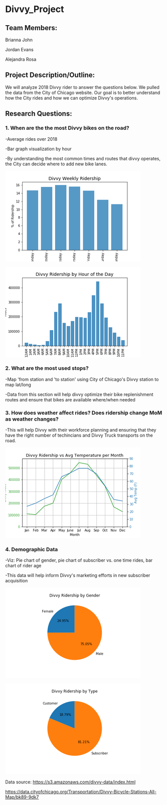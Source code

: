 # Divvy_Project

## Team Members:

Brianna John

Jordan Evans

Alejandra Rosa

## Project Description/Outline:

We will analyze 2018 Divvy rider to answer the questions below. We pulled the data from the City of Chicago website. Our goal is to better understand how the City rides and how we can optimize Divvy's operations.

## Research Questions:

### 1. When are the the most Divvy bikes on the road?

-Average rides over 2018

-Bar graph visualization by hour

-By understanding the most common times and routes that divvy operates, the City can decide where to add new bike lanes.

![Divvy](https://github.com/AlejandraRosa/Divvy_Project/blob/master/Output/day_plot.png)

![Divvy](https://github.com/AlejandraRosa/Divvy_Project/blob/master/Output/hour_plot.png)


### 2. What are the most used stops?

-Map 'from station and 'to station' using City of Chicago's Divvy station to map lat/long

-Data from this section will help divvy optimize their bike replenishment routes and ensure that bikes are available where/when needed


### 3. How does weather affect rides? Does ridership change MoM as weather changes?

-This will help Divvy with their workforce planning and ensuring that they have the right number of techincians and Divvy Truck transports on the road.

![Divvy](https://github.com/AlejandraRosa/Divvy_Project/blob/master/Output/temperature_plot.png)


### 4. Demographic Data

-Viz: Pie chart of gender, pie chart of subscriber vs. one time rides, bar chart of rider age

-This data will help inform Divvy's marketing efforts in new subscriber acquisition

![Divvy](https://github.com/AlejandraRosa/Divvy_Project/blob/master/Output/gender.png)

![Divvy](https://github.com/AlejandraRosa/Divvy_Project/blob/master/Output/user_type.png)


Data source: 
https://s3.amazonaws.com/divvy-data/index.html

https://data.cityofchicago.org/Transportation/Divvy-Bicycle-Stations-All-Map/bk89-9dk7
